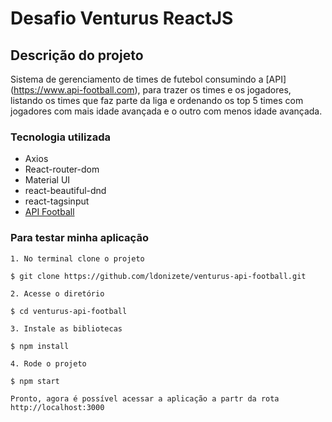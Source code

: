 # Desafio Venturus ReactJS

## Descrição do projeto
Sistema de gerenciamento de times de futebol consumindo a [API]
(https://www.api-football.com), para trazer os times e os jogadores, 
listando os times que faz parte da liga e ordenando os top 5 times com jogadores com mais idade avançada e o outro com menos idade avançada.

### Tecnologia utilizada

- Axios
- React-router-dom
- Material UI
- react-beautiful-dnd
- react-tagsinput
- [API Football](https://www.api-football.com)

### Para testar minha aplicação
```
1. No terminal clone o projeto

$ git clone https://github.com/ldonizete/venturus-api-football.git

2. Acesse o diretório

$ cd venturus-api-football

3. Instale as bibliotecas

$ npm install

4. Rode o projeto

$ npm start

Pronto, agora é possível acessar a aplicação a partr da rota http://localhost:3000
```

